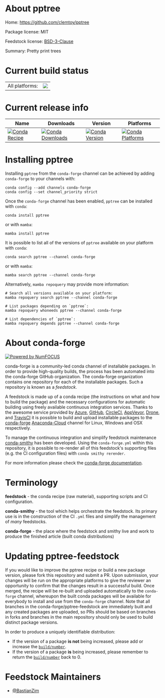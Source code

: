 About pptree
============

Home: https://github.com/clemtoy/pptree

Package license: MIT

Feedstock license: [BSD-3-Clause](https://github.com/conda-forge/pptree-feedstock/blob/main/LICENSE.txt)

Summary: Pretty print trees

Current build status
====================


<table><tr><td>All platforms:</td>
    <td>
      <a href="https://dev.azure.com/conda-forge/feedstock-builds/_build/latest?definitionId=15951&branchName=main">
        <img src="https://dev.azure.com/conda-forge/feedstock-builds/_apis/build/status/pptree-feedstock?branchName=main">
      </a>
    </td>
  </tr>
</table>

Current release info
====================

| Name | Downloads | Version | Platforms |
| --- | --- | --- | --- |
| [![Conda Recipe](https://img.shields.io/badge/recipe-pptree-green.svg)](https://anaconda.org/conda-forge/pptree) | [![Conda Downloads](https://img.shields.io/conda/dn/conda-forge/pptree.svg)](https://anaconda.org/conda-forge/pptree) | [![Conda Version](https://img.shields.io/conda/vn/conda-forge/pptree.svg)](https://anaconda.org/conda-forge/pptree) | [![Conda Platforms](https://img.shields.io/conda/pn/conda-forge/pptree.svg)](https://anaconda.org/conda-forge/pptree) |

Installing pptree
=================

Installing `pptree` from the `conda-forge` channel can be achieved by adding `conda-forge` to your channels with:

```
conda config --add channels conda-forge
conda config --set channel_priority strict
```

Once the `conda-forge` channel has been enabled, `pptree` can be installed with `conda`:

```
conda install pptree
```

or with `mamba`:

```
mamba install pptree
```

It is possible to list all of the versions of `pptree` available on your platform with `conda`:

```
conda search pptree --channel conda-forge
```

or with `mamba`:

```
mamba search pptree --channel conda-forge
```

Alternatively, `mamba repoquery` may provide more information:

```
# Search all versions available on your platform:
mamba repoquery search pptree --channel conda-forge

# List packages depending on `pptree`:
mamba repoquery whoneeds pptree --channel conda-forge

# List dependencies of `pptree`:
mamba repoquery depends pptree --channel conda-forge
```


About conda-forge
=================

[![Powered by
NumFOCUS](https://img.shields.io/badge/powered%20by-NumFOCUS-orange.svg?style=flat&colorA=E1523D&colorB=007D8A)](https://numfocus.org)

conda-forge is a community-led conda channel of installable packages.
In order to provide high-quality builds, the process has been automated into the
conda-forge GitHub organization. The conda-forge organization contains one repository
for each of the installable packages. Such a repository is known as a *feedstock*.

A feedstock is made up of a conda recipe (the instructions on what and how to build
the package) and the necessary configurations for automatic building using freely
available continuous integration services. Thanks to the awesome service provided by
[Azure](https://azure.microsoft.com/en-us/services/devops/), [GitHub](https://github.com/),
[CircleCI](https://circleci.com/), [AppVeyor](https://www.appveyor.com/),
[Drone](https://cloud.drone.io/welcome), and [TravisCI](https://travis-ci.com/)
it is possible to build and upload installable packages to the
[conda-forge](https://anaconda.org/conda-forge) [Anaconda-Cloud](https://anaconda.org/)
channel for Linux, Windows and OSX respectively.

To manage the continuous integration and simplify feedstock maintenance
[conda-smithy](https://github.com/conda-forge/conda-smithy) has been developed.
Using the ``conda-forge.yml`` within this repository, it is possible to re-render all of
this feedstock's supporting files (e.g. the CI configuration files) with ``conda smithy rerender``.

For more information please check the [conda-forge documentation](https://conda-forge.org/docs/).

Terminology
===========

**feedstock** - the conda recipe (raw material), supporting scripts and CI configuration.

**conda-smithy** - the tool which helps orchestrate the feedstock.
                   Its primary use is in the construction of the CI ``.yml`` files
                   and simplify the management of *many* feedstocks.

**conda-forge** - the place where the feedstock and smithy live and work to
                  produce the finished article (built conda distributions)


Updating pptree-feedstock
=========================

If you would like to improve the pptree recipe or build a new
package version, please fork this repository and submit a PR. Upon submission,
your changes will be run on the appropriate platforms to give the reviewer an
opportunity to confirm that the changes result in a successful build. Once
merged, the recipe will be re-built and uploaded automatically to the
`conda-forge` channel, whereupon the built conda packages will be available for
everybody to install and use from the `conda-forge` channel.
Note that all branches in the conda-forge/pptree-feedstock are
immediately built and any created packages are uploaded, so PRs should be based
on branches in forks and branches in the main repository should only be used to
build distinct package versions.

In order to produce a uniquely identifiable distribution:
 * If the version of a package **is not** being increased, please add or increase
   the [``build/number``](https://docs.conda.io/projects/conda-build/en/latest/resources/define-metadata.html#build-number-and-string).
 * If the version of a package **is** being increased, please remember to return
   the [``build/number``](https://docs.conda.io/projects/conda-build/en/latest/resources/define-metadata.html#build-number-and-string)
   back to 0.

Feedstock Maintainers
=====================

* [@BastianZim](https://github.com/BastianZim/)

